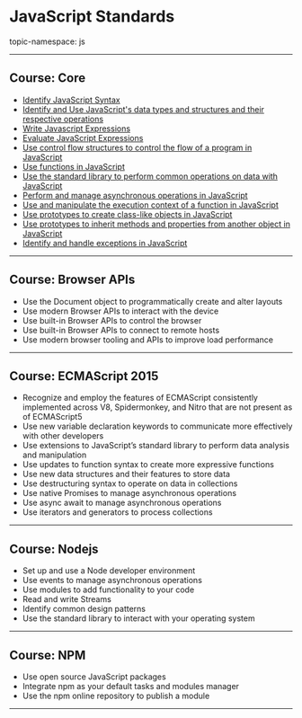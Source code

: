 # JavaScript Standards

topic-namespace: js

---
## Course: Core
- [Identify JavaScript Syntax](./core/identify-javascript-syntax.md)
- [Identify and Use JavaScript's data types and structures and their respective operations](./core/identify-and-use-javascripts-data-types-and-structures-and-their-respective-operations.md)
- [Write Javascript Expressions](./core/write-javascript-expressions.md)
- [Evaluate JavaScript Expressions](./core/evaluate-javascript-expressions.md)
- [Use control flow structures to control the flow of a program in JavaScript](./core/use-control-flow-structures-to-control-the-flow-of-a-program-in-javascript.md)
- [Use functions in JavaScript](./core/use-functions-in-javascript.md)
- [Use the standard library to perform common operations on data with JavaScript](./core/use-the-standard-library-to-perform-common-operations-on-data-with-javascript.md)
- [Perform and manage asynchronous operations in JavaScript](./core/perform-and-manage-asynchronous-operations-in-javascript.md)
- [Use and manipulate the execution context of a function in JavaScript](./core/use-and-manipulate-the-execution-context-of-a-function-in-javascript.md)
- [Use prototypes to create class-like objects in JavaScript](./core/use-prototypes-to-create-class-like-objects-in-javascript.md)
- [Use prototypes to inherit methods and properties from another object in JavaScript](./core/use-prototypes-to-inherit-methods-and-properties-from-another-object-in-javascript.md)
- [Identify and handle exceptions in JavaScript](./core/identify-and-handle-exceptions-in-javascript.md)

---
## Course: Browser APIs


- Use the Document object to programmatically create and alter layouts
- Use modern Browser APIs to interact with the device
- Use built-in Browser APIs to control the browser
- Use built-in Browser APIs to connect to remote hosts
- Use modern browser tooling and APIs to improve load performance


---
## Course: ECMAScript 2015


- Recognize and employ the features of ECMAScript consistently implemented across V8, Spidermonkey, and Nitro that are not present as of ECMAScript5
- Use new variable declaration keywords to communicate more effectively with other developers
- Use extensions to JavaScript’s standard library to perform data analysis and manipulation
- Use updates to function syntax to create more expressive functions
- Use new data structures and their features to store data
- Use destructuring syntax to operate on data in collections
- Use native Promises to manage asynchronous operations
- Use async await to manage asynchronous operations
- Use iterators and generators to process collections


---
## Course: Nodejs


- Set up and use a Node developer environment
- Use events to manage asynchronous operations
- Use modules to add functionality to your code
- Read and write Streams
- Identify common design patterns
- Use the standard library to interact with your operating system


---
## Course: NPM


- Use open source JavaScript packages
- Integrate npm as your default tasks and modules manager
- Use the npm online repository to publish a module


---
